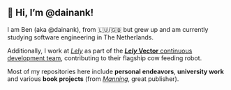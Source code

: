 <h2> 👋 Hi, I’m @dainank! </h2>

I am Ben (aka @dainank), from :luxembourg:/:uk: but grew up and am currently studying software engineering in The Netherlands.

Additionally, I work at [*Lely*](https://www.lely.com/) as part of the [__*Lely* Vector__ continuous development team](https://www.lely.com/solutions/feeding/vector/), contributing to their flagship cow feeding robot.

Most of my repositories here include **personal endeavors**, **university work** and various **book projects** (from [*Manning*](https://www.manning.com/), great publisher).
